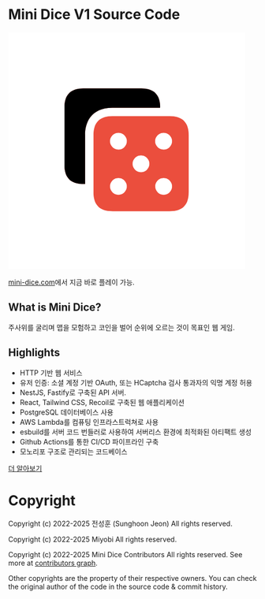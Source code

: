 # Mini Dice V1 Source Code

[![Mini Dice Logo](./md/logo.png)](https://www.mini-dice.com)

[mini-dice.com](https://www.mini-dice.com)에서 지금 바로 플레이 가능.

## What is Mini Dice?

주사위를 굴리며 맵을 모험하고 코인을 벌어 순위에 오르는 것이 목표인 웹 게임.

## Highlights

- HTTP 기반 웹 서비스
- 유저 인증: 소셜 계정 기반 OAuth, 또는 HCaptcha 검사 통과자의 익명 계정 허용
- NestJS, Fastify로 구축된 API 서버.
- React, Tailwind CSS, Recoil로 구축된 웹 애플리케이션
- PostgreSQL 데이터베이스 사용
- AWS Lambda를 컴퓨팅 인프라스트럭쳐로 사용
- esbuild를 서버 코드 번들러로 사용하여 서버리스 환경에 최적화된 아티팩트 생성
- Github Actions를 통한 CI/CD 파이프라인 구축
- 모노리포 구조로 관리되는 코드베이스

[더 알아보기](https://blog.atj.sh/post/8)

# Copyright

Copyright (c) 2022-2025 전성훈 (Sunghoon Jeon) All rights reserved.

Copyright (c) 2022-2025 Miyobi All rights reserved.

Copyright (c) 2022-2025 Mini Dice Contributors All rights reserved. See more at [contributors graph](https://github.com/atjsh/mini-dice-v1/graphs/contributors).

Other copyrights are the property of their respective owners. You can check the original author of the code in the source code & commit history.
